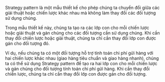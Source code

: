 Strategy pattern là một mẫu thiết kế cho phép chúng ta chuyển đổi giữa các giải thuật hoặc chiến lược khác nhau mà không làm thay đổi các đối tượng sử dụng chúng.

Trong mẫu thiết kế này, chúng ta tạo ra các lớp con cho mỗi chiến lược hoặc giải thuật và gán chúng cho các đối tượng cần sử dụng chúng. Khi cần thay đổi chiến lược hoặc giải thuật, chúng ta chỉ cần thay đổi lớp con được gán cho đối tượng đó.

Ví dụ, nếu chúng ta có một đối tượng hỗ trợ tính toán chi phí gửi hàng với hai chiến lược khác nhau (giao hàng tiêu chuẩn và giao hàng nhanh), chúng ta có thể sử dụng Strategy pattern để tạo ra hai lớp con cho mỗi chiến lược và gán chúng cho đối tượng tính toán chi phí gửi hàng. Khi cần thay đổi chiến lược, chúng ta chỉ cần thay đổi lớp con được gán cho đối tượng.